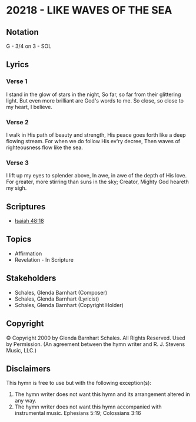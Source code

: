 # 20218 - LIKE WAVES OF THE SEA

## Notation

G - 3/4 on 3 - SOL

## Lyrics

### Verse 1

I stand in the glow of stars in the night, So far, so far from their glittering light. But even more brilliant are God's words to me. So close, so close to my heart, I believe.

### Verse 2

I walk in His path of beauty and strength, His peace goes forth like a deep flowing stream. For when we do follow His ev'ry decree, Then waves of righteousness flow like the sea.

### Verse 3

I lift up my eyes to splender above, In awe, in awe of the depth of His love. For greater, more stirring than suns in the sky;  Creator, Mighty God heareth my sigh.


## Scriptures

- [Isaiah 48:18](https://www.biblegateway.com/passage/?search=Isaiah%2048%3A18)

## Topics

- Affirmation
- Revelation - In Scripture

## Stakeholders

- Schales, Glenda Barnhart (Composer)
- Schales, Glenda Barnhart (Lyricist)
- Schales, Glenda Barnhart (Copyright Holder)

## Copyright

© Copyright 2000 by Glenda Barnhart Schales. All Rights Reserved.  Used by Permission.
(An agreement between the hymn writer and R. J. Stevens Music, LLC.)

## Disclaimers

This hymn is free to use but with the following exception(s):
1. The hymn writer does not want this hymn and its arrangement altered in any way.
2. The hymn writer does not want this hymn accompanied with instrumental music.
Ephesians 5:19; Colossians 3:16

